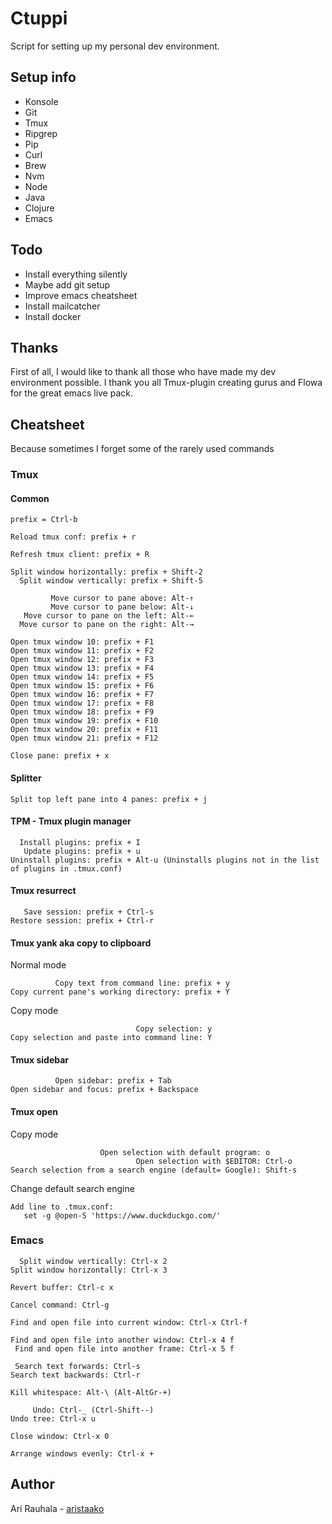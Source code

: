 # Ctuppi

Script for setting up my personal dev environment.

## Setup info

* Konsole
* Git
* Tmux
* Ripgrep
* Pip
* Curl
* Brew
* Nvm
* Node
* Java
* Clojure
* Emacs

## Todo

* Install everything silently
* Maybe add git setup
* Improve emacs cheatsheet
* Install mailcatcher
* Install docker

## Thanks

First of all, I would like to thank all those who have made my dev environment possible. I thank you all Tmux-plugin creating gurus and Flowa for the great emacs live pack.

## Cheatsheet

Because sometimes I forget some of the rarely used commands

### Tmux

#### Common

```
prefix = Ctrl-b
```

```
Reload tmux conf: prefix + r
```

```
Refresh tmux client: prefix + R
```

```
Split window horizontally: prefix + Shift-2
  Split window vertically: prefix + Shift-5
```

```
         Move cursor to pane above: Alt-↑
         Move cursor to pane below: Alt-↓
   Move cursor to pane on the left: Alt-←
  Move cursor to pane on the right: Alt-→
```

```
Open tmux window 10: prefix + F1
Open tmux window 11: prefix + F2
Open tmux window 12: prefix + F3
Open tmux window 13: prefix + F4
Open tmux window 14: prefix + F5
Open tmux window 15: prefix + F6
Open tmux window 16: prefix + F7
Open tmux window 17: prefix + F8
Open tmux window 18: prefix + F9
Open tmux window 19: prefix + F10
Open tmux window 20: prefix + F11
Open tmux window 21: prefix + F12
```

```
Close pane: prefix + x
```

#### Splitter
```
Split top left pane into 4 panes: prefix + j
```

#### TPM - Tmux plugin manager
```
  Install plugins: prefix + I
   Update plugins: prefix + u
Uninstall plugins: prefix + Alt-u (Uninstalls plugins not in the list of plugins in .tmux.conf)
```

#### Tmux resurrect
```
   Save session: prefix + Ctrl-s
Restore session: prefix + Ctrl-r
```

#### Tmux yank aka copy to clipboard

Normal mode
```
          Copy text from command line: prefix + y
Copy current pane's working directory: prefix + Y
```

Copy mode
```
                            Copy selection: y 
Copy selection and paste into command line: Y
```

#### Tmux sidebar
```
          Open sidebar: prefix + Tab
Open sidebar and focus: prefix + Backspace
```


#### Tmux open
Copy mode
```
                    Open selection with default program: o
                            Open selection with $EDITOR: Ctrl-o
Search selection from a search engine (default= Google): Shift-s
```

Change default search engine
```
Add line to .tmux.conf:
   set -g @open-S 'https://www.duckduckgo.com/'
```

### Emacs

```
  Split window vertically: Ctrl-x 2
Split window horizontally: Ctrl-x 3
```

```
Revert buffer: Ctrl-c x
```

```
Cancel command: Ctrl-g
```

```
Find and open file into current window: Ctrl-x Ctrl-f
```

```
Find and open file into another window: Ctrl-x 4 f
 Find and open file into another frame: Ctrl-x 5 f
```

```
 Search text forwards: Ctrl-s
Search text backwards: Ctrl-r
```

```
Kill whitespace: Alt-\ (Alt-AltGr-+)
```

```
     Undo: Ctrl-_ (Ctrl-Shift--)
Undo tree: Ctrl-x u
```

```
Close window: Ctrl-x 0
```

```
Arrange windows evenly: Ctrl-x +
```

## Author

Ari Rauhala - [aristaako](https://github.com/aristaako)